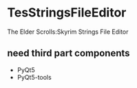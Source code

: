 # TesStringsFileEditor
The Elder Scrolls:Skyrim Strings File Editor

## need third part components
* PyQt5
* PyQt5-tools